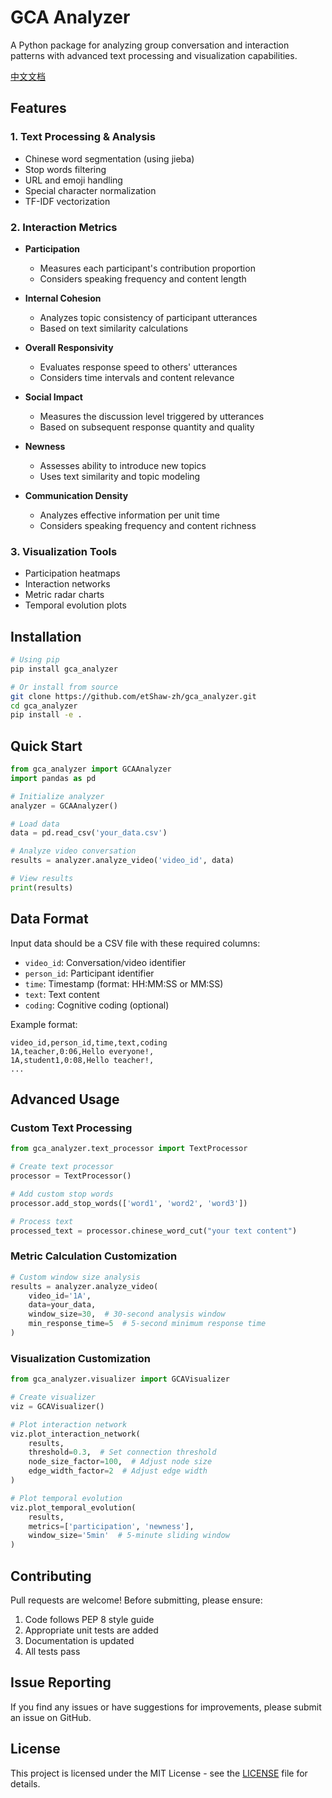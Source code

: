 # GCA Analyzer

A Python package for analyzing group conversation and interaction patterns with advanced text processing and visualization capabilities.

[中文文档](README_zh.md)

## Features

### 1. Text Processing & Analysis
- Chinese word segmentation (using jieba)
- Stop words filtering
- URL and emoji handling
- Special character normalization
- TF-IDF vectorization

### 2. Interaction Metrics
- **Participation**
  - Measures each participant's contribution proportion
  - Considers speaking frequency and content length

- **Internal Cohesion**
  - Analyzes topic consistency of participant utterances
  - Based on text similarity calculations

- **Overall Responsivity**
  - Evaluates response speed to others' utterances
  - Considers time intervals and content relevance

- **Social Impact**
  - Measures the discussion level triggered by utterances
  - Based on subsequent response quantity and quality

- **Newness**
  - Assesses ability to introduce new topics
  - Uses text similarity and topic modeling

- **Communication Density**
  - Analyzes effective information per unit time
  - Considers speaking frequency and content richness

### 3. Visualization Tools
- Participation heatmaps
- Interaction networks
- Metric radar charts
- Temporal evolution plots

## Installation

```bash
# Using pip
pip install gca_analyzer

# Or install from source
git clone https://github.com/etShaw-zh/gca_analyzer.git
cd gca_analyzer
pip install -e .
```

## Quick Start

```python
from gca_analyzer import GCAAnalyzer
import pandas as pd

# Initialize analyzer
analyzer = GCAAnalyzer()

# Load data
data = pd.read_csv('your_data.csv')

# Analyze video conversation
results = analyzer.analyze_video('video_id', data)

# View results
print(results)
```

## Data Format

Input data should be a CSV file with these required columns:
- `video_id`: Conversation/video identifier
- `person_id`: Participant identifier
- `time`: Timestamp (format: HH:MM:SS or MM:SS)
- `text`: Text content
- `coding`: Cognitive coding (optional)

Example format:
```csv
video_id,person_id,time,text,coding
1A,teacher,0:06,Hello everyone!,
1A,student1,0:08,Hello teacher!,
...
```

## Advanced Usage

### Custom Text Processing

```python
from gca_analyzer.text_processor import TextProcessor

# Create text processor
processor = TextProcessor()

# Add custom stop words
processor.add_stop_words(['word1', 'word2', 'word3'])

# Process text
processed_text = processor.chinese_word_cut("your text content")
```

### Metric Calculation Customization

```python
# Custom window size analysis
results = analyzer.analyze_video(
    video_id='1A',
    data=your_data,
    window_size=30,  # 30-second analysis window
    min_response_time=5  # 5-second minimum response time
)
```

### Visualization Customization

```python
from gca_analyzer.visualizer import GCAVisualizer

# Create visualizer
viz = GCAVisualizer()

# Plot interaction network
viz.plot_interaction_network(
    results,
    threshold=0.3,  # Set connection threshold
    node_size_factor=100,  # Adjust node size
    edge_width_factor=2  # Adjust edge width
)

# Plot temporal evolution
viz.plot_temporal_evolution(
    results,
    metrics=['participation', 'newness'],
    window_size='5min'  # 5-minute sliding window
)
```

## Contributing

Pull requests are welcome! Before submitting, please ensure:

1. Code follows PEP 8 style guide
2. Appropriate unit tests are added
3. Documentation is updated
4. All tests pass

## Issue Reporting

If you find any issues or have suggestions for improvements, please submit an issue on GitHub.

## License

This project is licensed under the MIT License - see the [LICENSE](LICENSE) file for details.

